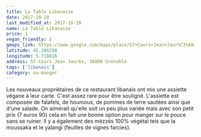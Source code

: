 ```yaml
---
title: La Table Libanaise
date: 2017-10-20
last_modified_at: 2017-10-20
name: La Table Libanaise
price: 1
vegan_friendly: 2
gmaps_link: https://www.google.com/maps/place/57+Cours+Jean+Jaur%C3%A8s,+38000+Grenoble,+France/@45.1863059,5.7187016,21z/data=!4m5!3m4!1s0x478af4851ce85b97:0x3105644468fdf5fb!8m2!3d45.1862996!4d5.718817
latitude: 45.186298
longitude: 5.718816
address: 57 Cours Jean Jaurès, 38000 Grenoble
tags: ['libanais']
category: ou-manger
---
```


Les nouveaux propriétaires de ce restaurant libanais ont mis une assiette végane à leur carte. C'est assez rare pour être souligné.
L'assiette est composée de falafels, de houmous, de pommes de terre sautées ainsi que d'une salade. On aimerait qu'elle soit un peu plus variée mais avec son petit prix (7 euros 90) cela en fait une bonne option pour manger sur le pouce sans se ruiner. Il y a également des mézzés 100% végétal tels que la moussaka et le yalangi (feuilles de vignes farcies).




